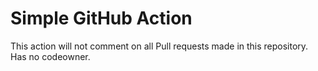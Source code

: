 # Simple GitHub Action

This action will not comment on all Pull requests made in this repository. Has no codeowner.
